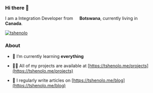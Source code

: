 ### Hi there 👋

I am a Integration Developer from <img src="https://cdn-icons-png.flaticon.com/512/197/197510.png" width="13"/> <b>Botswana</b>, currently living in <img src="https://cdn-icons-png.flaticon.com/512/197/197430.png" width="13"/> <b>Canada</b>. </p>

<p align="left"> <a href="https://twitter.com/tshenolo" target="blank"><img src="https://img.shields.io/twitter/follow/tshenolo?logo=twitter&style=for-the-badge" alt="tshenolo" /></a> </p>

### About
- 🌱 I’m currently learning **everything**

- 👨‍💻 All of my projects are available at [https://tshenolo.me/projects](https://tshenolo.me/projects)

- 📝 I regularly write articles on [https://tshenolo.me/blog](https://tshenolo.me/blog)



<!--
**tshenolo/tshenolo** is a ✨ _special_ ✨ repository because its `README.md` (this file) appears on your GitHub profile.

Here are some ideas to get you started:

- 🔭 I’m currently working on ...
- 🌱 I’m currently learning ...
- 👯 I’m looking to collaborate on ...
- 🤔 I’m looking for help with ...
- 💬 Ask me about ...
- 📫 How to reach me: ...
- 😄 Pronouns: ...
- ⚡ Fun fact: ...
-->
